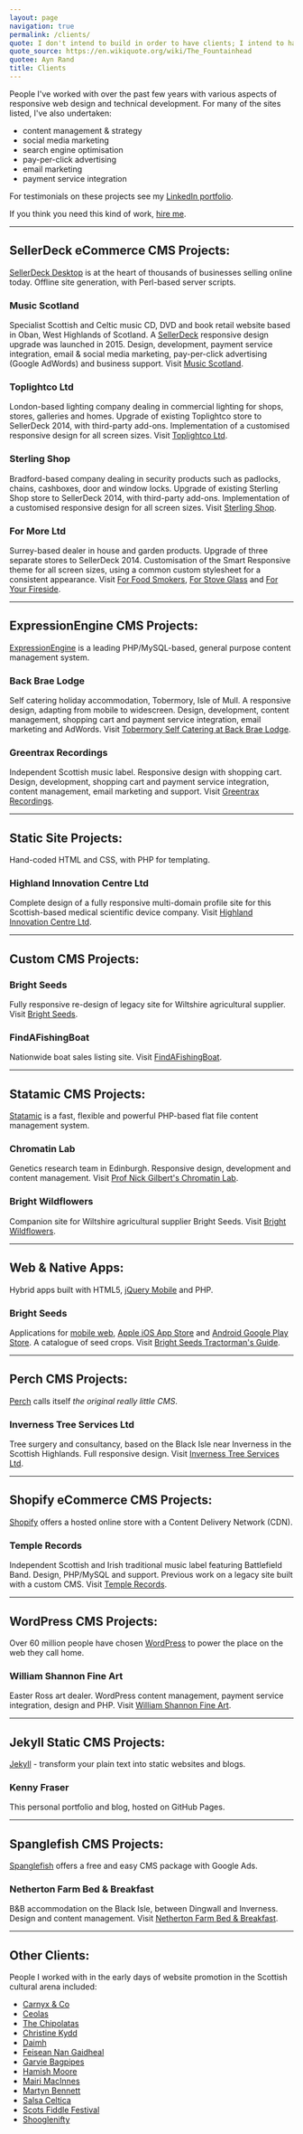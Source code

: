 ```yaml
---
layout: page
navigation: true
permalink: /clients/
quote: I don't intend to build in order to have clients; I intend to have clients in order to build.
quote_source: https://en.wikiquote.org/wiki/The_Fountainhead
quotee: Ayn Rand
title: Clients
---
```

People I've worked with over the past few years with various aspects of responsive web design and technical development.  For many of the sites listed, I've also undertaken:

* content management & strategy
* social media marketing
* search engine optimisation
* pay-per-click advertising 
* email marketing
* payment service integration

For testimonials on these projects see my [LinkedIn portfolio](https://www.linkedin.com/in/kennyfraser).

If you think you need this kind of work, [hire me](/hire-me).

---

## SellerDeck eCommerce CMS Projects:

[SellerDeck Desktop](http://www.sellerdeck.co.uk/index.php/ecommerce-software/category/sellerdeck-desktop) is at the heart of thousands of businesses selling online today.  Offline site generation, with Perl-based server scripts. 

### Music Scotland
Specialist Scottish and Celtic music CD, DVD and book retail website based in Oban, West Highlands of Scotland. A <a href="http://www.sellerdeck.co.uk/index.php/ecommerce-software/category/sellerdeck-2014" rel="external nofollow">SellerDeck</a> responsive design upgrade was launched in 2015. Design, development, payment service integration, email & social media marketing, pay-per-click advertising (Google AdWords) and business support. Visit <a href="http://www.musicscotland.com" title="Music Scotland Scottish Music" rel="external nofollow">Music Scotland</a>.

### Toplightco Ltd
London-based lighting company dealing in commercial lighting for shops, stores, galleries and homes. Upgrade of existing Toplightco store to SellerDeck 2014, with third-party add-ons. Implementation of a customised responsive design for all screen sizes. Visit <a href="http://www.toplightco.com/" title="Toplightco" rel="external nofollow">Toplightco Ltd</a>.

### Sterling Shop
Bradford-based company dealing in security products such as padlocks, chains, cashboxes, door and window locks. Upgrade of existing Sterling Shop store to SellerDeck 2014, with third-party add-ons. Implementation of a customised responsive design for all screen sizes. Visit <a href="http://www.sterlingshop.co.uk/" title="Sterling Shop" rel="external nofollow">Sterling Shop</a>.

### For More Ltd
Surrey-based dealer in house and garden products. Upgrade of three separate stores to SellerDeck 2014. Customisation of the Smart Responsive theme for all screen sizes, using a common custom stylesheet for a consistent appearance. Visit <a href="http://www.forfoodsmokers.co.uk/" title="For Food Smokers" rel="external nofollow">For Food Smokers</a>, <a href="http://www.forstoveglass.co.uk/" title="For Stove Glass" rel="external nofollow">For Stove Glass</a> and <a href="http://www.foryourfireside.co.uk/" title="For Your Fireside" rel="external nofollow">For Your Fireside</a>.

---

## ExpressionEngine CMS Projects:

[ExpressionEngine](https://ellislab.com/expressionengine) is a leading PHP/MySQL-based, general purpose content management system.

### Back Brae Lodge
Self catering holiday accommodation, Tobermory, Isle of Mull.  A responsive design, adapting from mobile to widescreen. Design, development, content management, shopping cart and payment service integration, email marketing and AdWords. Visit <a href="http://mull.co" title="Back Brae Lodge, Tobermory" rel="external">Tobermory Self Catering at Back Brae Lodge</a>.

### Greentrax Recordings
Independent Scottish music label.  Responsive design with shopping cart. Design, development, shopping cart and payment service integration, content management, email marketing and support. Visit <a href="http://www.greentrax.com" title="Greentrax Recordings" rel="external nofollow">Greentrax Recordings</a>.

---

## Static Site Projects:

Hand-coded HTML and CSS, with PHP for templating.

### Highland Innovation Centre Ltd
Complete design of a fully responsive multi-domain profile site for this Scottish-based medical scientific device company. Visit <a href="http://www.highland-innovation.com" title="Highland Innovation Centre Ltd" rel="external nofollow">Highland Innovation Centre Ltd</a>.

---

## Custom CMS Projects:

### Bright Seeds
Fully responsive re-design of legacy site for Wiltshire agricultural supplier. Visit <a href="http://www.brightseeds.co.uk/" title="Bright Seeds" rel="external nofollow">Bright Seeds</a>.

### FindAFishingBoat
Nationwide boat sales listing site. Visit <a href="http://www.findafishingboat.com/" title="FindAFishingBoat.com" rel="external nofollow">FindAFishingBoat</a>.

---

## Statamic CMS Projects:

[Statamic](http://statamic.com/) is a fast, flexible and powerful PHP-based flat file content management system.

### Chromatin Lab
Genetics research team in Edinburgh.  Responsive design, development and content management. Visit <a href="http://chromatinlab.org" title="Prof Nick Gilbert's Chromatin Lab" rel="external nofollow">Prof Nick Gilbert's Chromatin Lab</a>.

### Bright Wildflowers
Companion site for Wiltshire agricultural supplier Bright Seeds. Visit <a href="http://brightwildflowers.co.uk/" title="Bright Wildflowers" rel="external nofollow">Bright Wildflowers</a>.

---

## Web & Native Apps:

Hybrid apps built with HTML5, [jQuery Mobile](https://jquerymobile.com/) and PHP.

### Bright Seeds
Applications for <a href="http://m.brightseeds.co.uk/" title="Bright Seeds Tractorman's Guide web app" rel="external nofollow">mobile web</a>, <a href="https://itunes.apple.com/us/app/bright-seeds/id1008080993" title="Bright Seeds Tractorman's Guide for iOS" rel="external nofollow">Apple iOS App Store</a> and <a href="https://play.google.com/store/apps/details?id=co.uk.brightseeds.ios" title="Bright Seeds Tractorman's Guide for Android" rel="external nofollow">Android Google Play Store</a>. A catalogue of seed crops. Visit <a href="http://m.brightseeds.co.uk/" title="Bright Seeds Tractorman's Guide" rel="external nofollow">Bright Seeds Tractorman's Guide</a>.

---

## Perch CMS Projects:

[Perch](https://grabaperch.com/) calls itself *the original really little CMS*.

### Inverness Tree Services Ltd
Tree surgery and consultancy, based on the Black Isle near Inverness in the Scottish Highlands.  Full responsive design. Visit <a href="http://invernesstreeservices.com" title="Inverness Tree Services" rel="external nofollow">Inverness Tree Services Ltd</a>.

---

## Shopify eCommerce CMS Projects:

[Shopify](https://www.shopify.co.uk/) offers a hosted online store with a Content Delivery Network (CDN).

### Temple Records
Independent Scottish and Irish traditional music label featuring Battlefield Band. Design, PHP/MySQL and support. Previous work on a legacy site built with a custom CMS.  Visit <a href="http://www.templerecords.co.uk" title="Temple Records" rel="external nofollow">Temple Records</a>.

---

## WordPress CMS Projects:

Over 60 million people have chosen [WordPress](https://wordpress.org/) to power the place on the web they call home.
		
### William Shannon Fine Art
Easter Ross art dealer. WordPress content management, payment service integration, design and PHP. Visit <a href="http://originalscottishart.com" title="William Shannon Fine Art" rel="external nofollow">William Shannon Fine Art</a>.

---

## Jekyll Static CMS Projects:

[Jekyll](https://jekyllrb.com/) - transform your plain text into static websites and blogs.
		
### Kenny Fraser
This personal portfolio and blog, hosted on GitHub Pages.

---

## Spanglefish CMS Projects:

[Spanglefish](http://www.spanglefish.com/) offers a free and easy CMS package with Google Ads.

### Netherton Farm Bed & Breakfast
B&B accommodation on the Black Isle, between Dingwall and Inverness. Design and content management. Visit <a href="http://www.nethertonfarm.co.uk" title="Netherton Farm B&amp;B" rel="external nofollow">Netherton Farm Bed & Breakfast</a>.

---

## Other Clients:

People I worked with in the early days of website promotion in the Scottish cultural arena included:
 
- <a href="http://www.carnyxscotland.co.uk/" rel="external nofollow">Carnyx &amp; Co</a>
- <a href="http://www.ceolas.co.uk/" rel="external nofollow">Ceolas</a>
- <a href="http://www.chipolatas.com/" rel="external nofollow">The Chipolatas</a>
- <a href="http://www.christinekydd.com/" rel="external nofollow">Christine Kydd</a>
- <a href="http://www.daimh.net/" rel="external nofollow">Daimh</a>
- <a href="http://www.feisean.org/" rel="external nofollow">Feisean Nan Gaidheal</a>
- <a href="http://www.garviebagpipes.co.uk/" rel="external nofollow">Garvie Bagpipes</a>
- <a href="http://www.hamishmoore.org/" rel="external nofollow">Hamish Moore</a>
- <a href="http://www.mairimacinnes.com/" rel="external nofollow">Mairi MacInnes</a>
- <a href="http://www.martynbennett.com/" rel="external nofollow">Martyn Bennett</a>
- <a href="http://www.salsaceltica.com/" rel="external nofollow">Salsa Celtica</a>
- <a href="http://www.scotsfiddlefestival.com/" rel="external nofollow">Scots Fiddle Festival</a>
- <a href="http://www.shoogle.com/" rel="external nofollow">Shooglenifty</a>
